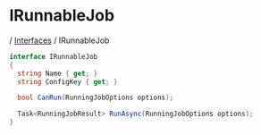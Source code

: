 # IRunnableJob

/ [Interfaces](./interfaces/README.md) / IRunnableJob

```cs
interface IRunnableJob
{
  string Name { get; }
  string ConfigKey { get; }

  bool CanRun(RunningJobOptions options);

  Task<RunningJobResult> RunAsync(RunningJobOptions options);
}
```
